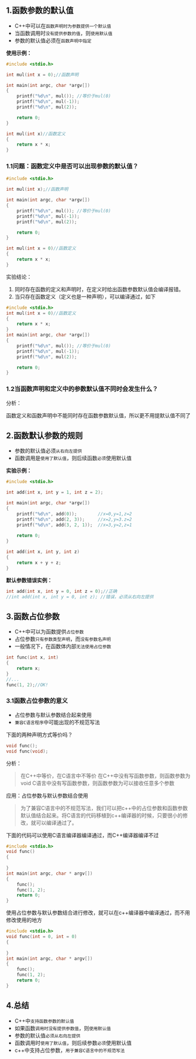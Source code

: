 ## 1.函数参数的默认值

- C++中可以在`函数声明时为参数提供一个默认值`
- 当函数调用时`没有提供参数的值`，则`使用默认值`
- 参数的默认值必须在`函数声明中指定`

**使用示例：**

```c++
#include <stdio.h>

int mul(int x = 0);//函数声明

int main(int argc, char *argv[])
{
    printf("%d\n", mul()); //等价于mul(0)
    printf("%d\n", mul(-1));
    printf("%d\n", mul(2));

    return 0;
}

int mul(int x)//函数定义
{
    return x * x;
}
```

### 1.1问题：函数定义中是否可以出现参数的默认值？

```c++
#include <stdio.h>

int mul(int x);//函数声明

int main(int argc, char *argv[])
{
	printf("%d\n", mul()); //等价于mul(0)
	printf("%d\n", mul(-1));
	printf("%d\n", mul(2));

	return 0;
}

int mul(int x = 0)//函数定义
{
    return x * x;
}
```

实验结论：

1.  同时存在函数的定义和声明时，在定义时给出函数参数默认值会编译报错。
2.  当只存在函数定义（定义也是一种声明），可以编译通过，如下

```c++
#include <stdio.h>
int mul(int x = 0)//函数定义
{
    return x * x;
}
int main(int argc, char *argv[])
{
	printf("%d\n", mul()); //等价于mul(0)
	printf("%d\n", mul(-1));
	printf("%d\n", mul(2));

	return 0;
}
```

### 1.2当函数声明和定义中的参数默认值不同时会发生什么？

分析：

函数定义和函数声明中不能同时存在函数参数默认值，所以更不用提默认值不同了

## 2.函数默认参数的规则

- 参数的默认值必须`从右向左提供`
- 函数调用是`使用了默认值`，则后续函数`必须`使用默认值

**实验示例：**

```c++
#include <stdio.h>

int add(int x, int y = 1, int z = 2);

int main(int argc, char *argv[])
{
    printf("%d\n", add(0));        //x=0,y=1,z=2
    printf("%d\n", add(2, 3));     //x=2,y=3.z=2
    printf("%d\n", add(3, 2, 1));  //x=3,y=2,z=1
    
    return 0;
}

int add(int x, int y, int z)
{
    return x + y + z;
}

```

**默认参数错误实例：**

```c++
int add(int x, int y = 0, int z = 0);//正确
//int add(int x, int y = 0, int z); //错误，必须从右向左提供
```

## 3.函数占位参数

- C++中可以为函数提供`占位参数`
- 占位参数`只有参数类型声明`，而`没有参数名声明`
- 一般情况下，在函数体内部`无法使用占位参数`

```c++
int func(int x, int)
{
    return x;
}
//...
func(1, 2);//OK!
```

### 3.1函数占位参数的意义

- 占位参数与默认参数结合起来使用
- `兼容C语言程序`中可能出现的不规范写法

下面的两种声明方式等价吗？

```c++
void func();
void func(void);
```
分析：

> 在C++中等价，在C语言中不等价
> 在C++中没有写函数参数，则函数参数为void
> C语言中没有写函数参数，则函数参数为可以接收任意多个参数

应用：占位参数与默认参数结合使用

> 为了兼容C语言中的不规范写法，我们可以把c++中的占位参数和函数参数默认值结合起来。将C语言的代码移植到c++编译器的时候，只要很小的修改，就可以编译通过了。

下面的代码可以使用C语言编译器编译通过，而C++编译器编译不过

```c++
#include <stdio.h>
void func()
{
    
}
int main(int argc, char * argv[])
{
    func();
    func(1, 2);
    return 0;
}
```

使用占位参数与默认参数结合进行修改，就可以在c++编译器中编译通过，而不用修改使用的地方

```c++
#include <stdio.h>
void func(int = 0, int = 0)
{
    
}
int main(int argc, char * argv[])
{
    func();
    func(1, 2);
    return 0;
}
```

## 4.总结

- C++中`支持函数参数的默认值`
- 如果函数`调用时没有提供参数值`，则`使用默认值`
- 参数的默认值`必须从右向左提供`
- 函数调用时`使用了默认值`，则后续参数`必须`使用默认值
- c++中支持占位参数，`用于兼容C语言中的不规范写法`